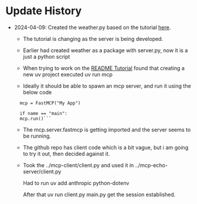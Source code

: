 # Update History

- 2024-04-09: Created the weather.py based on the
  tutorial
  [here](https://modelcontextprotocol.io/quickstart/server).

  - The tutorial is changing as the server is
    being developed.

  - Earlier had created weather as a package with
    server.py, now it is a just a python script

  - When trying to work on the
    [README Tutorial](https://github.com/modelcontextprotocol/python-sdk)
    found that creating a new uv project executed
    uv run mcp

  - Ideally it should be able to spawn an mcp
    server, and run it using the below code

  ````from mcp.server.fastmcp import FastMCP
    mcp = FastMCP("My App")

    if name == "main":
    mcp.run()```
  ````

  - The mcp.server.fastmcp is getting imported and
    the server seems to be running.

  - The github repo has client code which is a bit
    vague, but i am going to try it out, then
    decided against it.

  - Took the ../mcp-client/client.py and used it
    in ../mcp-echo-server/client.py

    Had to run uv add anthropic python-dotenv

    After that uv run client.py main.py get the
    session established.
